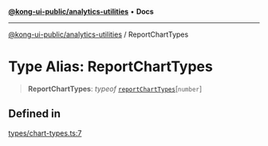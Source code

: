 [**@kong-ui-public/analytics-utilities**](../README.md) • **Docs**

***

[@kong-ui-public/analytics-utilities](../README.md) / ReportChartTypes

# Type Alias: ReportChartTypes

> **ReportChartTypes**: *typeof* [`reportChartTypes`](../variables/reportChartTypes.md)\[`number`\]

## Defined in

[types/chart-types.ts:7](https://github.com/Kong/public-ui-components/blob/main/packages/analytics/analytics-utilities/src/types/chart-types.ts#L7)

